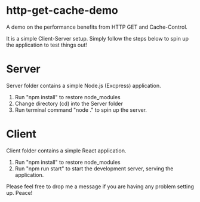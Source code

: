 # http-get-cache-demo
A demo on the performance benefits from HTTP GET and Cache-Control.

It is a simple Client-Server setup. Simply follow the steps below to spin up the application to test things out!

# Server
Server folder contains a simple Node.js (Excpress) application. 
1. Run "npm install" to restore node_modules
3. Change directory (cd) into the Server folder
2. Run terminal command "node ." to spin up the server.

# Client
Client folder contains a simple React application. 
1. Run "npm install" to restore node_modules
2. Run "npm run start" to start the development server, serving the application.


Please feel free to drop me a message if you are having any problem setting up. Peace!
